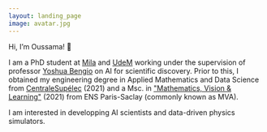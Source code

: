 ```yaml
---
layout: landing_page
image: avatar.jpg
---
```


Hi, I’m Oussama! 👋


I am a PhD student at [Mila](https://mila.quebec/) and [UdeM](https://www.umontreal.ca/) working under the supervision of professor [Yoshua Bengio](https://yoshuabengio.org/) on AI for scientific discovery. Prior to this, I obtained my engineering degree in Applied Mathematics and Data Science from [CentraleSupélec](https://www.centralesupelec.fr/) (2021) and a Msc. in ["Mathematics, Vision & Learning"](https://www.master-mva.com/) (2021) from ENS Paris-Saclay (commonly known as MVA). 

I am interested in developping AI scientists and data-driven physics simulators. 